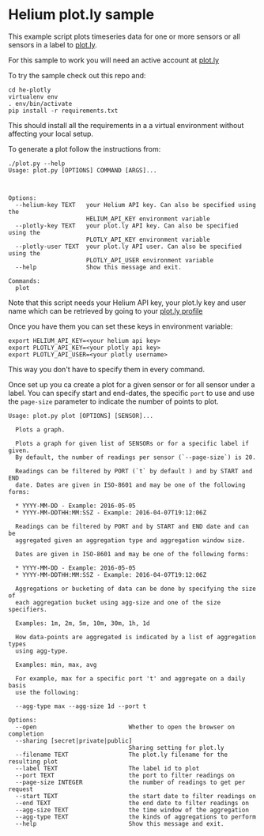 # Helium plot.ly sample

This example script plots timeseries data for one or more sensors or
all sensors in a label to [plot.ly](https://plot.ly).

For this sample to work you will need an active account at
[plot.ly](https://plot.ly)

To try the sample check out this repo and:

``` shellsession
cd he-plotly
virtualenv env
. env/bin/activate
pip install -r requirements.txt
```

This should install all the requirements in a a virtual environment without
affecting your local setup.

To generate a plot follow the instructions from:

``` shellsession
./plot.py --help
Usage: plot.py [OPTIONS] COMMAND [ARGS]...



Options:
  --helium-key TEXT   your Helium API key. Can also be specified using the
                      HELIUM_API_KEY environment variable
  --plotly-key TEXT   your plot.ly API key. Can also be specified using the
                      PLOTLY_API_KEY environment variable
  --plotly-user TEXT  your plot.ly API user. Can also be specified using the
                      PLOTLY_API_USER environment variable
  --help              Show this message and exit.

Commands:
  plot
```

Note that this script needs your Helium API key, your plot.ly key and user name
which can be retrieved by going to your
[plot.ly profile](https://plot.ly/settings/api)

Once you have them you can set these keys in environment variable:

``` shellsession
export HELIUM_API_KEY=<your helium api key>
export PLOTLY_API_KEY=<your plotly api key>
export PLOTLY_API_USER=<your plotly username>
```

This way you don't have to specify them in every command.

Once set up you ca create a plot for a given sensor or for all sensor under
a label. You can specify start and end-dates, the specific `port` to use and
use the `page-size` parameter to indicate the number of points to plot.

``` shellsession
Usage: plot.py plot [OPTIONS] [SENSOR]...

  Plots a graph.

  Plots a graph for given list of SENSORs or for a specific label if given.
  By default, the number of readings per sensor (`--page-size`) is 20.

  Readings can be filtered by PORT (`t` by default ) and by START and END
  date. Dates are given in ISO-8601 and may be one of the following forms:

  * YYYY-MM-DD - Example: 2016-05-05
  * YYYY-MM-DDTHH:MM:SSZ - Example: 2016-04-07T19:12:06Z

  Readings can be filtered by PORT and by START and END date and can be
  aggregated given an aggregation type and aggregation window size.

  Dates are given in ISO-8601 and may be one of the following forms:

  * YYYY-MM-DD - Example: 2016-05-05
  * YYYY-MM-DDTHH:MM:SSZ - Example: 2016-04-07T19:12:06Z

  Aggregations or bucketing of data can be done by specifying the size of
  each aggregation bucket using agg-size and one of the size specifiers.

  Examples: 1m, 2m, 5m, 10m, 30m, 1h, 1d

  How data-points are aggregated is indicated by a list of aggregation types
  using agg-type.

  Examples: min, max, avg

  For example, max for a specific port 't' and aggregate on a daily basis
  use the following:

  --agg-type max --agg-size 1d --port t

Options:
  --open                          Whether to open the browser on completion
  --sharing [secret|private|public]
                                  Sharing setting for plot.ly
  --filename TEXT                 The plot.ly filename for the resulting plot
  --label TEXT                    The label id to plot
  --port TEXT                     the port to filter readings on
  --page-size INTEGER             the number of readings to get per request
  --start TEXT                    the start date to filter readings on
  --end TEXT                      the end date to filter readings on
  --agg-size TEXT                 the time window of the aggregation
  --agg-type TEXT                 the kinds of aggregations to perform
  --help                          Show this message and exit.
```
